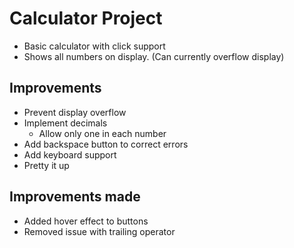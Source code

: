 # Calculator Project
* Basic calculator with click support
* Shows all numbers on display. (Can currently overflow display)

## Improvements
* Prevent display overflow
* Implement decimals
    * Allow only one in each number
* Add backspace button to correct errors
* Add keyboard support
* Pretty it up

## Improvements made
* Added hover effect to buttons
* Removed issue with trailing operator